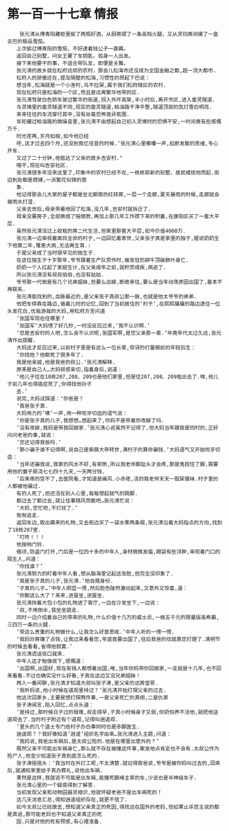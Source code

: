# 第一百一十七章 情报
        张元清从傅青阳藏柜里偷了两瓶好酒，从厨房顺了一条高档火腿，又从灵钧房间摸了一盒古巴的极品雪茄。
       上次偷过傅青阳的雪茄，不好逮着钱公子一直薅。
       返回自己别墅，问女王要了车钥匙，孤身一人出发。
       接下来他要干的事，不适合带队友，即便是关雅。
       张元清的故乡就在松府远郊的农村，那会儿松海市还没成为全国金融之都,超一流大都市.
       松府人的骄傲还在,提及隔壁的松海,习惯性的昂起下巴说：
       想当年,松海就是一个小渔村,鸟不拉屎,属于我们松府辖区的农村.
       现在松府只是松海的一个区,而且是远离繁华地带的区.
       张元清驾驶白色轿车驶过繁华的街道,拐入外环高架,半小时后,离开市区,进入畲灵隧道.
       与灵境里的畲灵隧道不同,现实的畲灵隧道,柏油路干净平整,隧道顶部的氙灯雪白明亮.
       来来往往的车流穿行其中,没有丝毫恐怖诡异氛围.
       车轮碾过柏油路的微噪音里,张元清不由想起自己初入灵境时的恐惧不安,一时间竟有些感慨万千.
       时光荏苒,岁月如梭,如今他已经
       呸,这才过去四个月,还没到我忆往昔的时候.‘张元清心里嘟囔一声,掐断发散的思绪,专心开车.
       又过了二十分钟,他抵达了父亲的故乡吉安村."
       哦不,现在叫吉安社区.
       张元清很多年没来这里了,印象中的农村已经不在,一栋栋崭新的别墅、居民楼拔地而起.街边到处都是商铺,一派繁花似锦的景
       象.
       他记得那会儿大家的屋子都是坐北朝南的红砖房,一层一个走廊,夏天暴雨的时候,走廊就会被雨水打湿.
       父亲去世后,母亲带着他回了松海,没几年,吉安村就拆迁了.
       母亲没要房子,全部换成了赔偿款,再加上那几年工作攒下来的积蓄,在康阳区买了一套大平层.
       虽然张元清没过上收租的房二代生活,但家里那套大平层,如今价值4000万.
       张元清一边审视着面目全非的村子,一边回忆着家世,父亲张子真是家里的独子,据说奶奶生下他第二年,罹患大病,无法再生育.:
       于是父亲成了当时很罕见的独生子.
       在这位独生子十岁那年,爷爷跟着生产队劳作时,被发狂的耕牛顶破肺叶身亡.
       奶奶一个人扛起了家庭生计,在父亲成年之前,就积劳成疾,病逝了.
       所以张元清没有叔叔伯伯,也没有姑姑.
       爷爷那一代倒是有几个兄弟姐妹,但要么远嫁,断绝来往,要么是当年动荡原因出国了,基本不再联系.
       张元清能找到的,血脉最近的,是父亲张子真叔公那一脉,也就是他太爷爷的弟弟.
       他把车停靠在路边,循着儿时的记忆,回到了当初居住的‘村子‘,在熙熙攘攘的路边逮住一位头发花白,优哉游哉的大妈,用松府方言问道
       ‘张国军现在住哪里？
       ‘张国军‘大妈愣了好几秒,一时没反应过来,‘我不认识啊.‘
       ‘您是吉安村的人吧,怎么会不认识呢,张国军啊,是您父亲那一辈.‘毕竟年代太过久远,张元清作出提醒.
       大妈这才反应过来,以前村子里是有这么一位长辈,惊讶的打量眼前的年轻后生：
       ‘你找他？他都死了很多年了.
       我是他亲戚,他是我爸的叔公.‘张元清解释.
       原来是自己人…大妈顿感亲切,指着身后,说道：
       ‘他儿子住在18栋207,208、209也是他们家里,但是住207,208、209租出去了.唉,他儿子前几年也得癌症死了,你得找他孙子
       去.‘
       说完,大妈试探道：‘你爸是？
       ‘我爸张子真.
       大妈用力的‘噢‘一声,用一种咬牙切齿的语气说：
       ‘你是张子真的儿子,我想想…想起来了,你妈不是带着你改嫁了吗.
       ‘没有改嫁,我妈是带我回娘家.‘张元清心说虽然不记得了,但大妈当年跟我是同村的,正好问问老爸的事,就说：
       ‘您还记得我爸吗.‘
       ‘那小骗子谁不记得啊,说自己是紫薇大帝转世,满村子的算命骗钱.‘大妈语气又开始咬牙切齿：
       ‘当年还骗我说,我家的风水不好,有邪煞,所以我老伴脚趾头才会疼,那是鬼抱住了脚,需要用他的童子尿浇七七四十九天,一天两分钱.
       ‘后来疼的受不了,去医院看,才知道是痛风.小赤佬,浇的我老伴天天一股尿骚味.村子里的人都被他骗过.
       有的人死了,但还活在别人心里,每每想起就气的跳脚.
       都过去了都过去,就让往事随风而散吧…张元清忙说：
       ‘大妈,您忙吧,不打扰了.‘
       匆匆逃走.
       返回车边,取出薅来的礼物,又去街边买了一袋水果两条烟,张元清沿着大妈指点的方向,找到了18栋207室.
       ‘叮咚！！！
       他按响门铃.
       俄顷,防盗门打开,门后是一位四十多的中年人,身材微微发福,眼袋有些浮肿,审视着门口的陌生人,问道：
       ‘你找谁？‘
       张元清努力的盯着中年人看,想从脑海里记起这张脸,但完全没印象了.
       ‘我是张子真的儿子,张元清.‘他自报身份.
       ‘子真的儿子…‘中年人明显一愣,然后脸色陡然激动起来,又意外又惊喜,道：
       ‘你都这么大了？来来,进屋坐,进屋坐.
       张元清拎着大包小包的礼物进了客厅,一边在沙发坐下,一边说：
       ‘叔,不用倒水,我坐坐就走.
       同时一边介绍着自己的带来的礼物,什么价值十几万的威士忌,一根五千元的限量版高希霸,三四万一条的火腿.
       ‘带这么贵重的礼物做什么,让我怎么好意思收.‘中年人听的一愣一愣.
       ‘我妈炒房赚了点钱,让我过来看看您,年底我要出国了,往后我爸的坟就靠您打理了.清明节的时候去看看,省得他寂寞.‘
       张元清谎话张口就来.
       中年人这才勉强收下,感慨道：
       ‘出国啊,出国好,现在有钱人都想着出国,唉,当年你妈带你回娘家,一走就是十几年,也不回来看看.不过也确实没什么好看,子真在这边又没兄弟姐妹！
       两人一番闲聊,张元清才知道大叔叫张子涛,是父亲的远房堂哥.
       ‘我听妈说,他小时候在道观里待过？‘张元清开始打探父亲的过去.
       他这次回家乡,主要是想打探两件事,一是父亲死亡的真相,二是仇家
       张子涛闻言,陷入回忆,点点头道：
       ‘是待过,那时候日子过的很难,叔走得早,子真小时候身子又弱,你奶怕养不活他,就把他送道观去了.当时村子附近有个道观,记得叫逍遥观.
       ‘里头的几个道士专门给村子办白事同时也是赤脚医生.
       逍遥观？？我好像知道‘逍遥‘组织名字由来…张元清进入主题,问道：
       ‘我妈说,我爸出车祸后,是太叔公殓的.他是在哪里出意外的？‘
       既然父亲不可能出车祸身亡,那么就不存在被撞这件事,案发地点肯定也不会有.太叔公作为殓尸人,他至少知道张子真到底怎么死的.
       张子涛摇摇头：‘我当时在外打工呢,不太清楚.就记得我爸说,爷爷是被你妈叫过去的,回来后,就通知家里给子真办葬礼,说他出车祸.
       果然是这样,我就说不可能是出车祸,能撞死巅峰主宰的车,少说也是半神级车子.
       张元清心里的一个疑惑得到了解答.
       当初发现父亲和动物园器灵相识,他就怀疑老爸不是出车祸死的！
       这几天消息汇总,得知逍遥组织存在,就更不信了.
       如今太叔公已经故去,想知道父亲真正的死因,得找远在国外的老妈,但如果止杀宫主说的都是真话,那可能老妈也不知道父亲真正的死
       因.只是对他的死有预感,有心理准备.